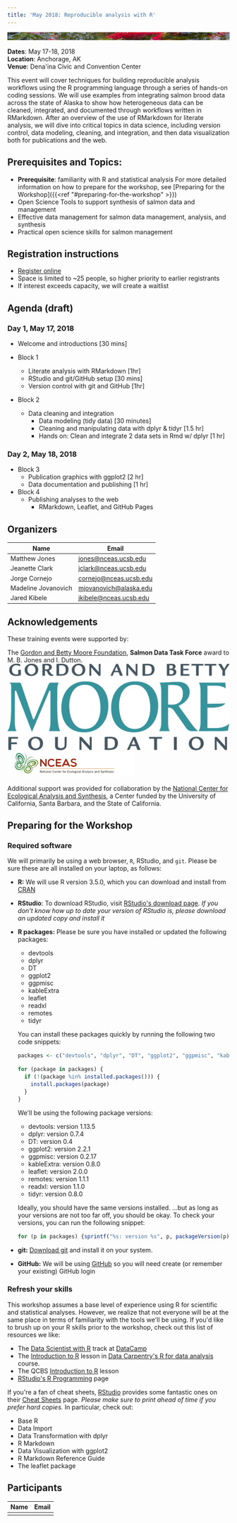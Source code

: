 ```yaml
---
title: 'May 2018: Reproducible analysis with R'
---
```


[![sasap_banner](/images/banner_test.jpg)](https://alaskasalmonandpeople.org)

__Dates__: May 17-18, 2018<br>
__Location__: Anchorage, AK<br>
__Venue__: Dena'ina Civic and Convention Center

This event will cover techniques for building reproducible analysis workflows using
the R programming language through a series of hands-on coding sessions.  We will
use examples from integrating salmon brood data across the state of Alaska to show 
how heterogeneous data can be cleaned, integrated, and documented through workflows
written in RMarkdown.  After an overview of the use of RMarkdown for literate
analysis, we will dive into critical topics in data science, including version 
control, data modeling, cleaning, and integration, and then data visualization
both for publications and the web.

## Prerequisites and Topics:

- __Prerequisite__: familiarity with R and statistical analysis
    For more detailed information on how to prepare for the workshop, see [Preparing for the Workshop]({{<ref "#preparing-for-the-workshop" >}})
- Open Science Tools to support synthesis of salmon data and management
- Effective data management for salmon data management, analysis, and synthesis
- Practical open science skills for salmon management

## Registration instructions

- [Register online](https://goo.gl/TwT8RM)
- Space is limited to ~25 people, so higher priority to earlier registrants
- If interest exceeds capacity, we will create a waitlist

## Agenda (draft)

### Day 1, May 17, 2018

- Welcome and introductions [30 mins]
- Block 1
    - Literate analysis with RMarkdown [1hr]
    - RStudio and git/GitHub setup [30 mins]
    - Version control with git and GitHub [1hr]
        
- Block 2
    - Data cleaning and integration
        - Data modeling (tidy data) [30 minutes]
        - Cleaning and manipulating data with dplyr & tidyr [1.5 hr]
        - Hands on: Clean and integrate 2 data sets in Rmd w/ dplyr [1 hr]

### Day 2, May 18, 2018

- Block 3
    - Publication graphics with ggplot2 [2 hr]
    - Data documentation and publishing [1 hr]
- Block 4
    - Publishing analyses to the web
        - RMarkdown, Leaflet, and GitHub Pages

## Organizers

|Name         | Email              |
|-------------|--------------------|
| Matthew Jones| jones@nceas.ucsb.edu |
| Jeanette Clark| jclark@nceas.ucsb.edu |
| Jorge Cornejo| cornejo@nceas.ucsb.edu |
| Madeline Jovanovich| mjovanovich@alaska.edu |
| Jared Kibele| jkibele@nceas.ucsb.edu |

## Acknowledgements

These training events were supported by:

The [Gordon and Betty Moore Foundation](https://www.moore.org), __Salmon Data Task Force__ award to M. B. Jones and I. Dutton.
<img src="/images/moore-logo-color.jpg" id="moorelogo"/>
<img src="/images/nceas.png" id="nceaslogo"/>

Additional support was provided for collaboration by the [National Center for Ecological Analysis and Synthesis](https://www.nceas.ucsb.edu), a Center funded by the University of California, Santa Barbara, and the State of California.

## Preparing for the Workshop

### Required software

We will primarily be using a web browser, `R`, RStudio, and `git`. Please be sure these are all installed on your laptop, as follows:

- **R:** We will use R version 3.5.0, which you can download and install from [CRAN](https://cran.rstudio.com)

- **RStudio**: To download RStudio, visit [RStudio's download page](https://www.rstudio.com/products/rstudio/download/).
  *If you don't know how up to date your version of RStudio is, please download an updated copy and install it*
    
- **R packages:** Please be sure you have installed or updated the following packages:

    - devtools
    - dplyr
    - DT
    - ggplot2
    - ggpmisc
    - kableExtra
    - leaflet
    - readxl
    - remotes
    - tidyr
    
    You can install these packages quickly by running the following two code snippets:

    ```r
    packages <- c("devtools", "dplyr", "DT", "ggplot2", "ggpmisc", "kableExtra", "leaflet", "remotes", "readxl", "tidyr")

    ```
    
    ```r
    for (package in packages) {
      if (!(package %in% installed.packages())) {
        install.packages(package)
      }
    }
    ```
    
    We'll be using the following package versions:
    
    - devtools: version 1.13.5
    - dplyr: version 0.7.4
    - DT: version 0.4
    - ggplot2: version 2.2.1
    - ggpmisc: version 0.2.17
    - kableExtra: version 0.8.0
    - leaflet: version 2.0.0
    - remotes: version 1.1.1
    - readxl: version 1.1.0
    - tidyr: version 0.8.0
    
    Ideally, you should have the same versions installed. ...but as long as your versions are not too far off, you should be okay. To check your versions, you can run the following snippet:
    
    ```r
    for (p in packages) {sprintf("%s: version %s", p, packageVersion(p)) %>% print()}
    ```

- **git:** [Download git](https://git-scm.com/downloads) and install it on your system.
- **GitHub:** We will be using [GitHub](https://github.com) so you will need create (or remember your existing) GitHub login

### Refresh your skills

This workshop assumes a base level of experience using R for scientific and statistical analyses.
However, we realize that not everyone will be at the same place in terms of familiarity with the tools we'll be using.
If you'd like to brush up on your R skills prior to the workshop, check out this list of resources we like:

- The [Data Scientist with R](https://www.datacamp.com/tracks/data-scientist-with-r) track at [DataCamp](https://www.datacamp.com)
- The [Introduction to R](http://www.datacarpentry.org/R-ecology-lesson/01-intro-to-r.html) lesson in [Data Carpentry's R for data analysis](http://www.datacarpentry.org/R-ecology-lesson/) course.
- The QCBS [Introduction to R](https://qcbs.ca/wiki/r) lesson
- [RStudio's R Programming](https://www.rstudio.com/online-learning/) page

If you're a fan of cheat sheets, [RStudio](https://www.rstudio.com) provides some fantastic ones on their [Cheat Sheets](https://www.rstudio.com/resources/cheatsheets/) page.
*Please make sure to print ahead of time if you prefer hard copies.*
In particular, check out:

* Base R
* Data Import 
* Data Transformation with dplyr 
* R Markdown
* Data Visualization with ggplot2
* R Markdown Reference Guide 
* The leaflet package

## Participants

|Name         | Email              |
|-------------|--------------------|
| 	| |

